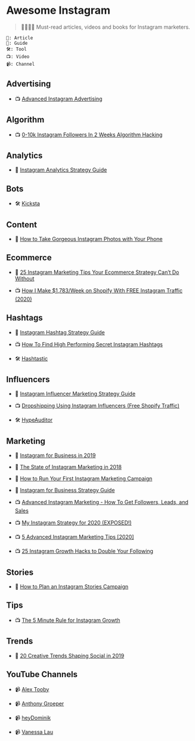 # Awesome Instagram

> 👩‍🎓👨‍🎓 Must-read articles, videos and books for Instagram marketers.

```
📖: Article
📓: Guide
🛠: Tool
📺: Video
📹: Channel
```

## Advertising

- 📺 [Advanced Instagram Advertising](https://www.youtube.com/watch?v=u8hnoc0_tlU)

## Algorithm

- 📺 [0-10k Instagram Followers In 2 Weeks Algorithm Hacking](https://www.youtube.com/watch?v=w_cx5W2x-T8)

## Analytics

- 📓 [Instagram Analytics Strategy Guide](https://get.later.com/instagram-analytics-ebook/)

## Bots

- 🛠 [Kicksta](https://kicksta.co/)

## Content

- 📓 [How to Take Gorgeous Instagram Photos with Your Phone](https://later.com/blog/instagram-photos/)

## Ecommerce

- 📖 [25 Instagram Marketing Tips Your Ecommerce Strategy Can’t Do Without](https://acquireconvert.com/instagram-marketing-tips/)

- 📺 [How I Make \$1,783/Week on Shopify With FREE Instagram Traffic (2020)](https://www.youtube.com/watch?v=z-5ShVYdsd8)

## Hashtags

- 📓 [Instagram Hashtag Strategy Guide](https://later.com/instagram-hashtag-guide/)

- 📺 [How To Find High Performing Secret Instagram Hashtags](https://www.youtube.com/watch?v=8dnvgSGJspw)

- 🛠 [Hashtastic](https://hashtastic.eu/)

## Influencers

- 📓 [Instagram Influencer Marketing Strategy Guide](https://get.later.com/influencer-marketing-guide/)

- 📺 [Dropshipping Using Instagram Influencers (Free Shopify Traffic)](https://www.youtube.com/watch?v=yBV4KiEZYQM)

- 🛠 [HypeAuditor](https://hypeauditor.com/)

## Marketing

- 📓 [Instagram for Business in 2019](https://get.later.com/instagram-for-business/)

- 📓 [The State of Instagram Marketing in 2018](https://get.later.com/the-state-of-instagram-marketing-2018/)

- 📓 [How to Run Your First Instagram Marketing Campaign](https://later.com/training/instagram-marketing-campaign/)

- 📓 [Instagram for Business Strategy Guide](https://get.later.com/free-instagram-for-business-guide/)

- 📺 [Advanced Instagram Marketing - How To Get Followers, Leads, and Sales](https://www.youtube.com/watch?v=zEFytDFSxWg)

- 📺 [My Instagram Strategy for 2020 (EXPOSED!)](https://www.youtube.com/watch?v=o54OyiwxkDo)

- 📺 [5 Advanced Instagram Marketing Tips [2020]](https://www.youtube.com/watch?v=jtjo1VvITO8)

- 📺 [25 Instagram Growth Hacks to Double Your Following](https://www.youtube.com/watch?v=NyGkq5_5w8w)

## Stories

- 📓 [How to Plan an Instagram Stories Campaign](https://get.later.com/instagram-stories-campaign/)

## Tips

- 📺 [The 5 Minute Rule for Instagram Growth](https://www.youtube.com/watch?v=sLNiIUqAmwQ)

## Trends

- 📓 [20 Creative Trends Shaping Social in 2019](https://get.later.com/creative-social-media-trends-2019/)

## YouTube Channels

- 📹 [Alex Tooby](https://www.youtube.com/channel/UCCPAYZr5GA5Na7KES2qCKWA/videos)

- 📹 [Anthony Groeper](https://www.youtube.com/channel/UC7LvFwYg7f8UccsAZUyts6A/videos)

- 📹 [heyDominik](https://www.youtube.com/user/heydominikTV/videos)

- 📹 [Vanessa Lau](https://www.youtube.com/channel/UCdOPzgbosSnbfwd9-iXP2NA/videos)
